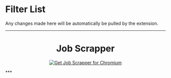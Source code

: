 # Filter List

Any changes made here will be automatically be pulled by the extension.

***

<h1 align="center">
Job Scrapper
</h1>

<p align="center">
<a href="#"><img src="https://user-images.githubusercontent.com/585534/107280622-91a8ea80-6a26-11eb-8d07-77c548b28665.png" alt="Get Job Scrapper for Chromium"></a><br>
</p>
***
